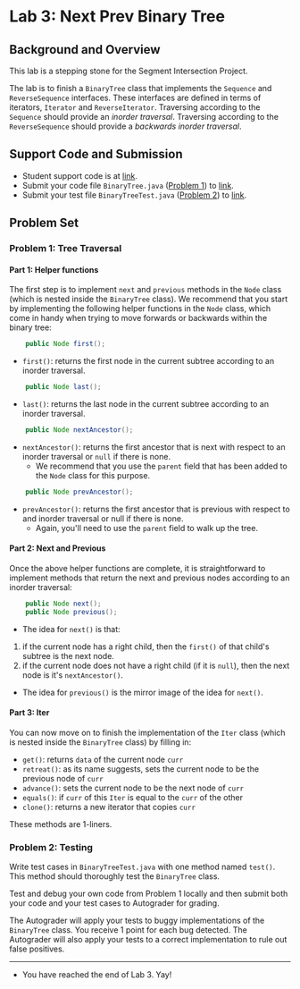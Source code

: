 # Lab 3: Next Prev Binary Tree

## Background and Overview

This lab is a stepping stone for the Segment Intersection Project.

The lab is to finish a `BinaryTree` class that implements the
`Sequence` and `ReverseSequence`
interfaces. These interfaces are defined in terms of iterators, `Iterator`
and `ReverseIterator`. Traversing according to the `Sequence`
should provide an *inorder traversal*. Traversing according to the
`ReverseSequence` should provide a *backwards inorder traversal*.

## Support Code and Submission

+ Student support code is at [link](https://github.com/IUDataStructuresCourse/next-prev-bt-student-support-code).
+ Submit your code file `BinaryTree.java` ([Problem 1](#problem-1-tree-traversal)) to
  [link](https://autograder.luddy.indiana.edu/web/project/924).
+ Submit your test file `BinaryTreeTest.java` ([Problem 2](#problem-2-testing)) to
  [link](https://autograder.luddy.indiana.edu/web/project/943).


## Problem Set

### Problem 1: Tree Traversal

#### Part 1: Helper functions

The first step is to implement `next` and `previous` methods in the
`Node` class (which is nested inside the `BinaryTree` class).
We recommend that you start by implementing the following helper
functions in the `Node` class, which come in handy when trying to move
forwards or backwards within the binary tree:

```java
    public Node first();
```

+ `first()`: returns the first node in the current subtree according to an inorder traversal.

```java
    public Node last();
```

+ `last()`: returns the last node in the current subtree according to an inorder traversal.

```java
    public Node nextAncestor();
```

+ `nextAncestor()`: returns the first ancestor that is next with respect to
an inorder traversal or `null` if there is none.
    * We recommend that you use the `parent` field that has been added to the `Node`
      class for this purpose.

```java
    public Node prevAncestor();
```

+ `prevAncestor()`: returns the first ancestor that is previous with respect to
and inorder traversal or null if there is none.
    * Again, you'll need to use the `parent` field to walk up the tree.

#### Part 2: Next and Previous

Once the above helper functions are complete, it is straightforward to
implement methods that return the next and previous nodes according
to an inorder traversal:

```java
    public Node next();
    public Node previous();
```

* The idea for `next()` is that:
1. if the current node has a right child, then the `first()` of
   that child's subtree is the next node.
2. if the current node does not have a right child (if it is `null`),
   then the next node is it's `nextAncestor()`.

* The idea for `previous()` is the mirror image of the idea for `next()`.

#### Part 3: Iter

You can now move on to finish the implementation of the `Iter` class
(which is nested inside the `BinaryTree` class) by filling in:

* `get()`: returns `data` of the current node `curr`
* `retreat()`: as its name suggests, sets the current node to be the previous node of `curr`
* `advance()`: sets the current node to be the next node of `curr`
* `equals()`: if `curr` of this `Iter` is equal to the `curr` of the other
* `clone()`: returns a new iterator that copies `curr`

These methods are 1-liners.

### Problem 2: Testing

Write test cases in `BinaryTreeTest.java` with one method named `test()`.
This method should thoroughly test the `BinaryTree` class.

Test and debug your own code from Problem 1 locally and then submit both your code
and your test cases to Autograder for grading.

The Autograder will apply your tests to buggy implementations of the
`BinaryTree` class. You receive 1 point for each bug detected.
The Autograder will also apply your tests to a correct implementation
to rule out false positives.


-----------------

* You have reached the end of Lab 3. Yay!
